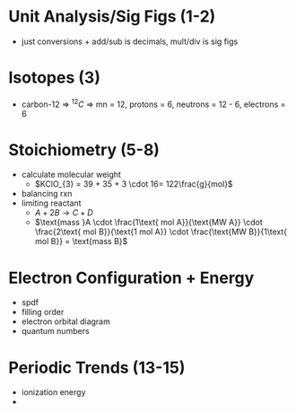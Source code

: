 # Unit Analysis/Sig Figs (1-2)

- just conversions + add/sub is decimals, mult/div is sig figs

# Isotopes (3)

- carbon-12 => $^{12}C$ => mn = 12, protons = 6, neutrons = 12 - 6, electrons = 6

# Stoichiometry (5-8)

- calculate molecular weight
	- $KClO_{3} = 39 + 35 + 3 \cdot 16= 122\frac{g}{mol}$
- balancing rxn
- limiting reactant
	- $A + 2B \to C + D$
	- $\text{mass }A \cdot \frac{1\text{ mol A}}{\text{MW A}} \cdot \frac{2\text{ mol B}}{\text{1 mol A}} \cdot \frac{\text{MW B}}{1\text{ mol B}} = \text{mass B}$

# Electron Configuration + Energy

- spdf
- filling order
- electron orbital diagram
- quantum numbers

# Periodic Trends (13-15)

- ionization energy
- 